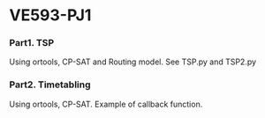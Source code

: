 # VE593-PJ1
### Part1. TSP
Using ortools, CP-SAT and Routing model. See TSP.py and TSP2.py

### Part2. Timetabling
Using ortools, CP-SAT. Example of callback function. 

